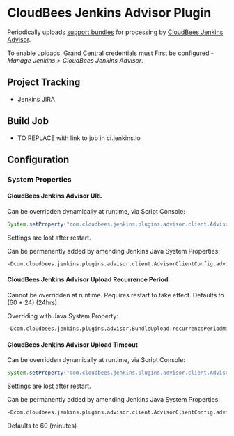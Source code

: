 # CloudBees Jenkins Advisor Plugin

Periodically uploads [support bundles](https://wiki.jenkins.io/display/JENKINS/Support+Core+Plugin) for processing by [CloudBees Jenkins Advisor](https://cloudbees.atlassian.net/wiki/display/CE/CloudBees+Insights+1.0).

To enable uploads, [Grand Central](grandcentral.cloudbees.com) credentials must First be configured - *Manage Jenkins > CloudBees Jenkins Advisor*.

## Project Tracking

* Jenkins JIRA

## Build Job

* TO REPLACE with link to job in ci.jenkins.io

## Configuration

### System Properties

#### CloudBees Jenkins Advisor URL

Can be overridden dynamically at runtime, via Script Console:

```java
System.setProperty("com.cloudbees.jenkins.plugins.advisor.client.AdvisorClientConfig.advisorURL", "https://insights.beescloud.com");
```

Settings are lost after restart.

Can be permanently added by amending Jenkins Java System Properties:

```bash
-Dcom.cloudbees.jenkins.plugins.advisor.client.AdvisorClientConfig.advisorURL=https://insights.beescloud.com
```

#### CloudBees Jenkins Advisor Upload Recurrence Period

Cannot be overridden at runtime. Requires restart to take effect. Defaults to (60 * 24) (24hrs).

Overriding with Java System Property:

```bash
-Dcom.cloudbees.jenkins.plugins.advisor.BundleUpload.recurrencePeriodMinutes=60
```

#### CloudBees Jenkins Advisor Upload Timeout

Can be overridden dynamically at runtime, via Script Console:

```java
System.setProperty("com.cloudbees.jenkins.plugins.advisor.client.AdvisorClientConfig.advisorUploadTimeoutMinutes", "120");
```

Settings are lost after restart.

Can be permanently added by amending Jenkins Java System Properties:

```bash
-Dcom.cloudbees.jenkins.plugins.advisor.client.AdvisorClientConfig.advisorUploadTimeoutMinutes=120
```

Defaults to 60 (minutes)
